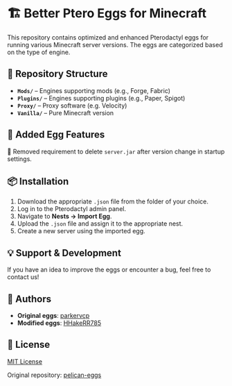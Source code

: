 # 🏗️ Better Ptero Eggs for Minecraft  

This repository contains optimized and enhanced Pterodactyl eggs for running various Minecraft server versions. The eggs are categorized based on the type of engine.  

## 📂 Repository Structure  

- **`Mods/`** – Engines supporting mods (e.g., Forge, Fabric)  
- **`Plugins/`** – Engines supporting plugins (e.g., Paper, Spigot)  
- **`Proxy/`** – Proxy software (e.g. Velocity)  
- **`Vanilla/`** – Pure Minecraft version

## 🚀 Added Egg Features  

🔧 Removed requirement to delete `server.jar` after version change in startup settings.

## 📦 Installation  

1. Download the appropriate `.json` file from the folder of your choice.  
2. Log in to the Pterodactyl admin panel.  
3. Navigate to **Nests -> Import Egg**.  
4. Upload the `.json` file and assign it to the appropriate nest.  
5. Create a new server using the imported egg.  

## 💡 Support & Development  

If you have an idea to improve the eggs or encounter a bug, feel free to contact us!

## 👥 Authors  

- **Original eggs**: [parkervcp](https://github.com/parkervcp)  
- **Modified eggs**: [HHakeRR785](https://github.com/HHakeRR785)  

## 📄 License  

[MIT License](https://choosealicense.com/licenses/mit/)  

Original repository: [pelican-eggs](https://github.com/pelican-eggs/software)